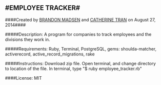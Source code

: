 #EMPLOYEE TRACKER#
-----------------
####Created by [BRANDON MADSEN](https://github.com/bjackmadsen) and [CATHERINE TRAN](https://github.com/tranc489) on August 27, 2014####

#####Description:
A program for companies to track employees and the divisions they work in.

#####Requirements:
Ruby, Terminal, PostgreSQL, gems: shoulda-matcher, activerecord, active_record_migrations, rake

#####Instructions:
Download zip file. Open terminal, and change directory to location of the file. In terminal, type "$ ruby employee_tracker.rb" 

####License:
MIT
